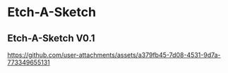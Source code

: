 # Etch-A-Sketch

## Etch-A-Sketch V0.1
https://github.com/user-attachments/assets/a379fb45-7d08-4531-9d7a-773349655131



